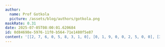 ```yaml
---
author:
  name: Prof Gotkola
  picture: /assets/blog/authors/gotkola.png
maskRate: 0.31
date: 2025-07-05T08:00:01.620684
id: 0d84698e-5976-11f0-b564-71e1480f5e87
content: '[[2, 7, 6, 0, 5, 8, 3, 1, 0], [0, 1, 9, 0, 0, 2, 5, 0, 0], [3, 0, 5, 9, 1, 7, 2, 0, 0], [7, 3, 8, 0, 0, 0, 6, 9, 1], [1, 9, 2, 8, 0, 6, 4, 5, 3], [5, 6, 0, 1, 9, 0, 0, 0, 0], [8, 0, 0, 2, 6, 0, 9, 3, 5], [6, 5, 1, 3, 4, 9, 8, 0, 7], [9, 2, 3, 7, 0, 0, 1, 4, 6]]'
---
```

